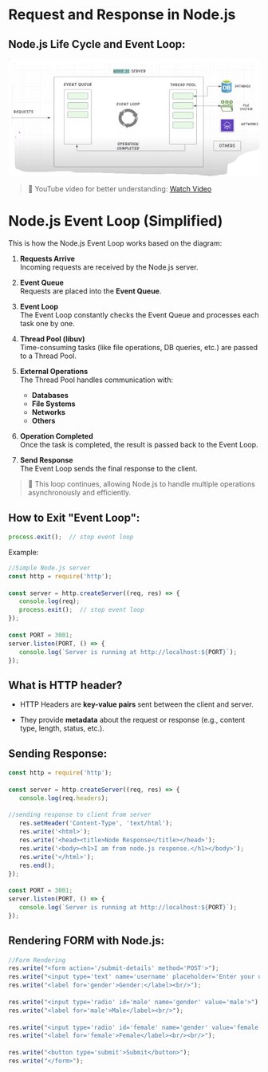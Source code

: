 # Request and Response in Node.js

## Node.js Life Cycle and Event Loop:

![alt text](image.png)

> 🔁 YouTube video for better understanding:
[Watch Video](https://youtu.be/9HYAaXwS7I4?list=PL78RhpUUKSwfeSOOwfE9x6l5jTjn5LbY3&t=101)

# Node.js Event Loop (Simplified)

This is how the Node.js Event Loop works based on the diagram:

1. **Requests Arrive**  
   Incoming requests are received by the Node.js server.

2. **Event Queue**  
   Requests are placed into the **Event Queue**.

3. **Event Loop**  
   The Event Loop constantly checks the Event Queue and processes each task one by one.

4. **Thread Pool (libuv)**  
   Time-consuming tasks (like file operations, DB queries, etc.) are passed to a Thread Pool.

5. **External Operations**  
   The Thread Pool handles communication with:
   - **Databases**
   - **File Systems**
   - **Networks**
   - **Others**

6. **Operation Completed**  
   Once the task is completed, the result is passed back to the Event Loop.

7. **Send Response**  
   The Event Loop sends the final response to the client.

> 🔁 This loop continues, allowing Node.js to handle multiple operations asynchronously and efficiently.


## How to Exit "**Event Loop**":
```js
process.exit();  // stop event loop
```

Example:
```js
//Simple Node.js server
const http = require('http');

const server = http.createServer((req, res) => {
   console.log(req);
   process.exit();  // stop event loop
});

const PORT = 3001;
server.listen(PORT, () => {
   console.log(`Server is running at http://localhost:${PORT}`);
});
```

## What is HTTP header?
* HTTP Headers are **key-value pairs** sent between the client and server.

* They provide **metadata** about the request or response (e.g., content type, length, status, etc.).


## Sending Response:
```js
const http = require('http');

const server = http.createServer((req, res) => {
   console.log(req.headers);

//sending response to client from server
   res.setHeader('Content-Type', 'text/html');
   res.write('<html>');
   res.write('<head><title>Node Response</title></head>');
   res.write('<body><h1>I am from node.js response.</h1></body>');
   res.write('</html>');
   res.end();
});

const PORT = 3001;
server.listen(PORT, () => {
   console.log(`Server is running at http://localhost:${PORT}`);
});
```


## Rendering FORM with Node.js:

```js
//Form Rendering
res.write("<form action='/submit-details' method='POST'>");
res.write("<input type='text' name='username' placeholder='Enter your username'> <br/><br/>");
res.write("<label for='gender'>Gender:</label><br/>");

res.write("<input type='radio' id='male' name='gender' value='male'>");
res.write("<label for='male'>Male</label><br/>");

res.write("<input type='radio' id='female' name='gender' value='female'>");
res.write("<label for='female'>Female</label><br/><br/>");

res.write("<button type='submit'>Submit</button>");
res.write("</form>");
```